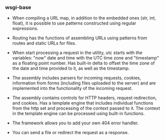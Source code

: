 ### wsgi-base

- When compiling a URL map, in addition to the embedded ones (str, int, float), it is possible to use patterns constructed using regular expressions.

- Routing has the functions of assembling URLs using patterns from routes and static URLs for files.

- When start processing a request in the utility, utc starts with the variables: "now" date and time with the UTC time zone and "timestamp" as a floating point number. Has built-in delta to offset the time zone of the date and time provided to it, as well as the timestamp.

- The assembly includes parsers for incoming requests, cookies, information from forms (including files uploaded to the server) and are implemented into the functionality of the incoming request.

- The assembly contains controls for HTTP headers, request redirection, and cookies. Has a template engine that includes individual functions from the http set and processing of the context passed to it. The context in the template engine can be processed using built-in functions.

- The framework allows you to add your own 404 error handler.

- You can send a file or redirect the request as a response.
